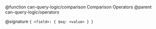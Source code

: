 @function can-query-logic/comparison Comparison Operators
@parent can-query-logic/operators

@signature `{ <field>: { $eq: <value> } }`
